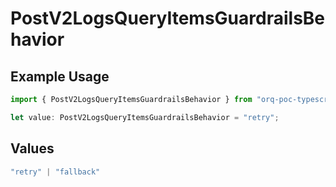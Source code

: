 # PostV2LogsQueryItemsGuardrailsBehavior

## Example Usage

```typescript
import { PostV2LogsQueryItemsGuardrailsBehavior } from "orq-poc-typescript-multi-env-version/models/operations";

let value: PostV2LogsQueryItemsGuardrailsBehavior = "retry";
```

## Values

```typescript
"retry" | "fallback"
```